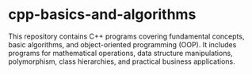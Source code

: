 # cpp-basics-and-algorithms
This repository contains C++ programs covering fundamental concepts, basic algorithms, and object-oriented programming (OOP). It includes programs for mathematical operations, data structure manipulations, polymorphism, class hierarchies, and practical business applications.
